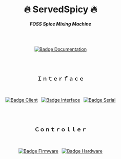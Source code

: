 <div align = center>

# 🔥 ServedSpicy 🔥

***FOSS Spice Mixing Machine***

<br>
<br>
  
[![Badge Documentation]][Documentation]
  
<br>
<br>
 
### Ｉｎｔｅｒｆａｃｅ
  
<br>

[![Badge Client]][Client] 
[![Badge Interface]][Interface] 
[![Badge Serial]][Serial]

<br>
<br>

### Ｃｏｎｔｒｏｌｌｅｒ
  
<br>
  
[![Badge Firmware]][Firmware] 
[![Badge Hardware]][Hardware]

</div>

<br>
<br>
<br>

<!--////////////////////////////////| Badges |///////////////////////////////-->

[Badge Documentation]: https://img.shields.io/badge/Documentation-31afed?style=for-the-badge&logoColor=white&logo=BookStack
[Badge Client]: https://img.shields.io/badge/Client-ed8031?style=for-the-badge&logoColor=white&logo=Blueprint
[Badge Interface]: https://img.shields.io/badge/Interface-d5ad16?style=for-the-badge&logoColor=white&logo=tmux
[Badge Firmware]: https://img.shields.io/badge/Firmware-db226e?style=for-the-badge&logoColor=white&logo=StackShare
[Badge Hardware]: https://img.shields.io/badge/Hardware-408320?style=for-the-badge&logoColor=white&logo=CurseForge
[Badge Serial]: https://img.shields.io/badge/Serial-d12f2f?style=for-the-badge&logoColor=white&logo=Arduino


<!--////////////////////////////////| Links |////////////////////////////////-->

[Documentation]: https://github.com/ServedSpicy/Documentation
[Client]: https://github.com/ServedSpicy/Webserver
[Interface]: https://github.com/ServedSpicy/Interface
[Firmware]: https://github.com/ServedSpicy/Firmware
[Hardware]: https://github.com/ServedSpicy/Hardware
[Serial]: https://github.com/ServedSpicy/Serial
